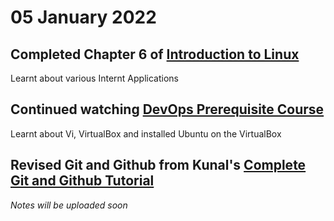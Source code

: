 # 05 January 2022 

## Completed Chapter 6 of [Introduction to Linux](https://www.edx.org/course/introduction-to-linux)
Learnt about various Internt Applications

## Continued watching [DevOps Prerequisite Course](https://www.youtube.com/watch?v=Wvf0mBNGjXY)
Learnt about Vi, VirtualBox and installed Ubuntu on the VirtualBox

## Revised Git and Github from Kunal's [Complete Git and Github Tutorial](https://www.youtube.com/watch?v=apGV9Kg7ics)

_Notes will be uploaded soon_
